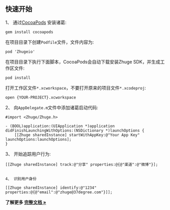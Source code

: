 快速开始
---------------
1、 通过[CocoaPods](http://cocoapods.org/) 安装诸葛: 
```shell
gem install cocoapods
```

在项目目录下创建`Podfile`文件，文件内容为:
```
pod 'Zhugeio'
```

在项目目录下执行下面脚本，CocoaPods会自动下载安装Zhuge SDK，并生成工作区文件:
```shell
pod install
```

打开工作区文件`*.xcworkspace`，不要打开原来的项目文件`*.xcodeproj`:
```shell
open {YOUR-PROJECT}.xcworkspace 
```

2、 向`AppDelegate.m`文件中添加诸葛启动代码:

	#import <Zhuge/Zhuge.h>

	- (BOOL)application:(UIApplication *)application didFinishLaunchingWithOptions:(NSDictionary *)launchOptions {
    	[[Zhuge sharedInstance] startWithAppKey:@"Your App Key" launchOptions:launchOptions];
	}
	

3、 开始追踪用户行为:

	[[Zhuge sharedInstance] track:@"分享" properties:@{@"渠道":@"微博"}];
```

4、 识别用户身份

[[Zhuge sharedInstance] identify:@"1234" properties:@{@"email":@"zhuge@37degree.com"}]];
```

**了解更多 [完整文档 »](https://docs.zhugeio.com/help/developer/iOS)**
